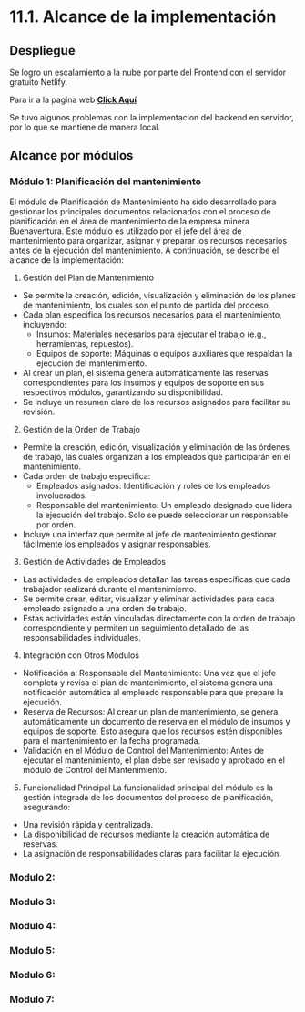 # 11.1. Alcance de la implementación

## Despliegue
Se logro un escalamiento a la nube por parte del Frontend con el servidor gratuito Netlify.

Para ir a la pagina web   **[Click Aquí](https://buenaventura-dbd.netlify.app)**

Se tuvo algunos problemas con la implementacion del backend en servidor, por lo que se mantiene de manera local.

## Alcance por módulos
### Módulo 1: Planificación del mantenimiento

El módulo de Planificación de Mantenimiento ha sido desarrollado para gestionar los principales documentos relacionados con el proceso de planificación en el área de mantenimiento de la empresa minera Buenaventura. Este módulo es utilizado por el jefe del área de mantenimiento para organizar, asignar y preparar los recursos necesarios antes de la ejecución del mantenimiento. A continuación, se describe el alcance de la implementación:

1. Gestión del Plan de Mantenimiento
- Se permite la creación, edición, visualización y eliminación de los planes de mantenimiento, los cuales son el punto de partida del proceso.
- Cada plan especifica los recursos necesarios para el mantenimiento, incluyendo:
  - Insumos: Materiales necesarios para ejecutar el trabajo (e.g., herramientas, repuestos).
  - Equipos de soporte: Máquinas o equipos auxiliares que respaldan la ejecución del mantenimiento.
- Al crear un plan, el sistema genera automáticamente las reservas correspondientes para los insumos y equipos de soporte en sus respectivos módulos, garantizando su disponibilidad.
- Se incluye un resumen claro de los recursos asignados para facilitar su revisión.

2. Gestión de la Orden de Trabajo
- Permite la creación, edición, visualización y eliminación de las órdenes de trabajo, las cuales organizan a los empleados que participarán en el mantenimiento.
- Cada orden de trabajo especifica:
  - Empleados asignados: Identificación y roles de los empleados involucrados.
  - Responsable del mantenimiento: Un empleado designado que lidera la ejecución del trabajo. Solo se puede seleccionar un responsable por orden.
- Incluye una interfaz que permite al jefe de mantenimiento gestionar fácilmente los empleados y asignar responsables.

3. Gestión de Actividades de Empleados
- Las actividades de empleados detallan las tareas específicas que cada trabajador realizará durante el mantenimiento.
- Se permite crear, editar, visualizar y eliminar actividades para cada empleado asignado a una orden de trabajo.
- Estas actividades están vinculadas directamente con la orden de trabajo correspondiente y permiten un seguimiento detallado de las responsabilidades individuales.

4. Integración con Otros Módulos
- Notificación al Responsable del Mantenimiento: Una vez que el jefe completa y revisa el plan de mantenimiento, el sistema genera una notificación automática al empleado responsable para que prepare la ejecución.
- Reserva de Recursos: Al crear un plan de mantenimiento, se genera automáticamente un documento de reserva en el módulo de insumos y equipos de soporte. Esto asegura que los recursos estén disponibles para el mantenimiento en la fecha programada.
- Validación en el Módulo de Control del Mantenimiento: Antes de ejecutar el mantenimiento, el plan debe ser revisado y aprobado en el módulo de Control del Mantenimiento.

5. Funcionalidad Principal
La funcionalidad principal del módulo es la gestión integrada de los documentos del proceso de planificación, asegurando:

- Una revisión rápida y centralizada.
- La disponibilidad de recursos mediante la creación automática de reservas.
- La asignación de responsabilidades claras para facilitar la ejecución.


### Modulo 2:

### Modulo 3:

### Modulo 4:

### Modulo 5:

### Modulo 6:

### Modulo 7: